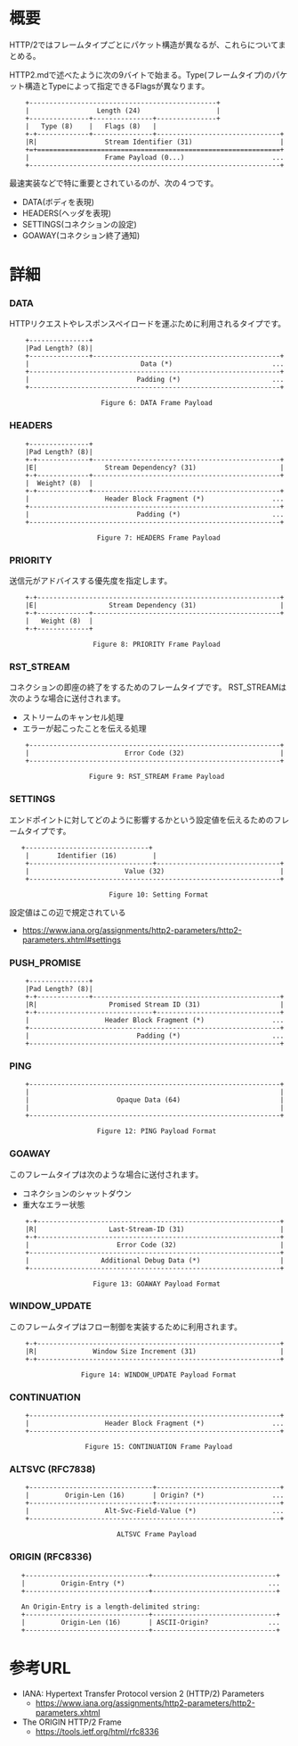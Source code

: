 # 概要
HTTP/2ではフレームタイプごとにパケット構造が異なるが、これらについてまとめる。

HTTP2.mdで述べたように次の9バイトで始まる。Type(フレームタイプ)のパケット構造とTypeによって指定できるFlagsが異なります。
```
    +-----------------------------------------------+
    |                 Length (24)                   |   
    +---------------+---------------+---------------+
    |   Type (8)    |   Flags (8)   |   
    +-+-------------+---------------+-------------------------------+
    |R|                 Stream Identifier (31)                      |   
    +=+=============================================================+
    |                   Frame Payload (0...)                      ... 
    +---------------------------------------------------------------+
```

最速実装などで特に重要とされているのが、次の４つです。
- DATA(ボディを表現)
- HEADERS(ヘッダを表現)
- SETTINGS(コネクションの設定)
- GOAWAY(コネクション終了通知)

# 詳細

### DATA
HTTPリクエストやレスポンスペイロードを運ぶために利用されるタイプです。
```
    +---------------+
    |Pad Length? (8)|
    +---------------+-----------------------------------------------+
    |                            Data (*)                         ...
    +---------------------------------------------------------------+
    |                           Padding (*)                       ...
    +---------------------------------------------------------------+

                       Figure 6: DATA Frame Payload
```


### HEADERS
```
    +---------------+
    |Pad Length? (8)|
    +-+-------------+-----------------------------------------------+
    |E|                 Stream Dependency? (31)                     |
    +-+-------------+-----------------------------------------------+
    |  Weight? (8)  |
    +-+-------------+-----------------------------------------------+
    |                   Header Block Fragment (*)                 ...
    +---------------------------------------------------------------+
    |                           Padding (*)                       ...
    +---------------------------------------------------------------+

                      Figure 7: HEADERS Frame Payload
```




### PRIORITY
送信元がアドバイスする優先度を指定します。
```
    +-+-------------------------------------------------------------+
    |E|                  Stream Dependency (31)                     |
    +-+-------------+-----------------------------------------------+
    |   Weight (8)  |
    +-+-------------+

                     Figure 8: PRIORITY Frame Payload
```


### RST_STREAM
コネクションの即座の終了をするためのフレームタイプです。
RST_STREAMは次のような場合に送付されます。
- ストリームのキャンセル処理
- エラーが起こったことを伝える処理

```
    +---------------------------------------------------------------+
    |                        Error Code (32)                        |
    +---------------------------------------------------------------+

                    Figure 9: RST_STREAM Frame Payload
```


### SETTINGS
エンドポイントに対してどのように影響するかという設定値を伝えるためのフレームタイプです。
```
   +-------------------------------+
    |       Identifier (16)         |
    +-------------------------------+-------------------------------+
    |                        Value (32)                             |
    +---------------------------------------------------------------+

                         Figure 10: Setting Format
```

設定値はこの辺で規定されている
- https://www.iana.org/assignments/http2-parameters/http2-parameters.xhtml#settings

### PUSH_PROMISE
```
    +---------------+
    |Pad Length? (8)|
    +-+-------------+-----------------------------------------------+
    |R|                  Promised Stream ID (31)                    |
    +-+-----------------------------+-------------------------------+
    |                   Header Block Fragment (*)                 ...
    +---------------------------------------------------------------+
    |                           Padding (*)                       ...
    +---------------------------------------------------------------+
```

### PING
```
    +---------------------------------------------------------------+
    |                                                               |
    |                      Opaque Data (64)                         |
    |                                                               |
    +---------------------------------------------------------------+

                      Figure 12: PING Payload Format
```

### GOAWAY
このフレームタイプは次のような場合に送付されます。
- コネクションのシャットダウン
- 重大なエラー状態
```
    +-+-------------------------------------------------------------+
    |R|                  Last-Stream-ID (31)                        |
    +-+-------------------------------------------------------------+
    |                      Error Code (32)                          |
    +---------------------------------------------------------------+
    |                  Additional Debug Data (*)                    |
    +---------------------------------------------------------------+

                     Figure 13: GOAWAY Payload Format
```

### WINDOW_UPDATE
このフレームタイプはフロー制御を実装するために利用されます。
```
    +-+-------------------------------------------------------------+
    |R|              Window Size Increment (31)                     |
    +-+-------------------------------------------------------------+

                  Figure 14: WINDOW_UPDATE Payload Format
```


### CONTINUATION
```
    +---------------------------------------------------------------+
    |                   Header Block Fragment (*)                 ...
    +---------------------------------------------------------------+

                   Figure 15: CONTINUATION Frame Payload
```


### ALTSVC (RFC7838)
```
    +-------------------------------+-------------------------------+
    |         Origin-Len (16)       | Origin? (*)                 ...
    +-------------------------------+-------------------------------+
    |                   Alt-Svc-Field-Value (*)                   ...
    +---------------------------------------------------------------+

                           ALTSVC Frame Payload
```

### ORIGIN (RFC8336)
```
   +-------------------------------+-------------------------------+
   |         Origin-Entry (*)                                    ...
   +-------------------------------+-------------------------------+

   An Origin-Entry is a length-delimited string:
   +-------------------------------+-------------------------------+
   |         Origin-Len (16)       | ASCII-Origin?               ...
   +-------------------------------+-------------------------------+
```


# 参考URL
- IANA: Hypertext Transfer Protocol version 2 (HTTP/2) Parameters
  - https://www.iana.org/assignments/http2-parameters/http2-parameters.xhtml
- The ORIGIN HTTP/2 Frame
  - https://tools.ietf.org/html/rfc8336
